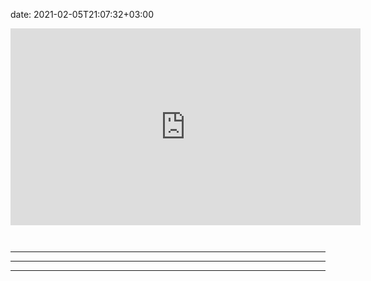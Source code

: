 date: 2021-02-05T21:07:32+03:00


<iframe width="560" height="315" src="https://www.youtube.com/embed/XXX" title="YouTube video player" frameborder="0" allow="accelerometer; autoplay; clipboard-write; encrypted-media; gyroscope; picture-in-picture" allowfullscreen></iframe>


<a href="" target="_blank" rel="noreferrer noopener nofollow"></a>


<figure><img src="" /></figure>

<figure><img src="" /><figcaption></figcaption></figure>

<hr>

<hr />

***

<br>

<p></p>
